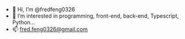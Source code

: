 - 👋 Hi, I’m @fredfeng0326
- 👀 I’m interested in programming, front-end, back-end, Typescript, Python...
- 📫 fred.feng0326@gmail.com

<!---
fredfeng0326/fredfeng0326 is a ✨ special ✨ repository because its `README.md` (this file) appears on your GitHub profile.
You can click the Preview link to take a look at your changes.
--->
